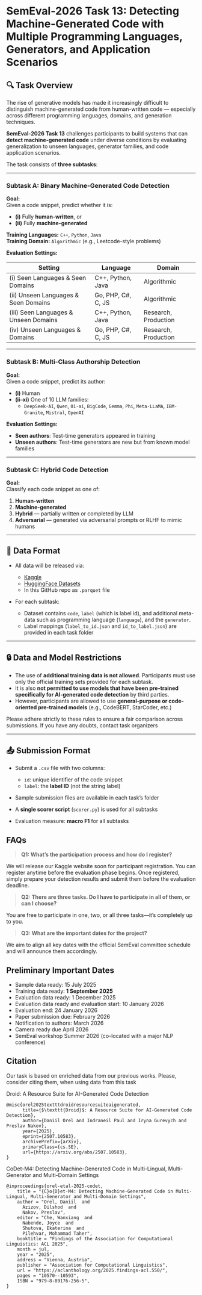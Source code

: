 # SemEval-2026 Task 13: Detecting Machine-Generated Code with Multiple Programming Languages, Generators, and Application Scenarios

## 🔍 Task Overview

The rise of generative models has made it increasingly difficult to distinguish machine-generated code from human-written code — especially across different programming languages, domains, and generation techniques. 

**SemEval-2026 Task 13** challenges participants to build systems that can **detect machine-generated code** under diverse conditions by evaluating generalization to unseen languages, generator families, and code application scenarios.

The task consists of **three subtasks**:

---

### Subtask A: Binary Machine-Generated Code Detection

**Goal:**  
Given a code snippet, predict whether it is:

- **(i)** Fully **human-written**, or  
- **(ii)** Fully **machine-generated**

**Training Languages:** `C++`, `Python`, `Java`  
**Training Domain:** `Algorithmic` (e.g., Leetcode-style problems)

**Evaluation Settings:**

| Setting                              | Language                | Domain                 |
|--------------------------------------|-------------------------|------------------------|
| (i) Seen Languages & Seen Domains    | C++, Python, Java       | Algorithmic            |
| (ii) Unseen Languages & Seen Domains | Go, PHP, C#, C, JS      | Algorithmic            |
| (iii) Seen Languages & Unseen Domains| C++, Python, Java       | Research, Production   |
| (iv) Unseen Languages & Domains      | Go, PHP, C#, C, JS      | Research, Production   |

---

###  Subtask B: Multi-Class Authorship Detection

**Goal:**  
Given a code snippet, predict its author:

- **(i)** Human  
- **(ii–xi)** One of 10 LLM families:
  - `DeepSeek-AI`, `Qwen`, `01-ai`, `BigCode`, `Gemma`, `Phi`, `Meta-LLaMA`, `IBM-Granite`, `Mistral`, `OpenAI`

**Evaluation Settings:**

- **Seen authors**: Test-time generators appeared in training  
- **Unseen authors**: Test-time generators are new but from known model families

---

### Subtask C: Hybrid Code Detection

**Goal:**  
Classify each code snippet as one of:

1. **Human-written**  
2. **Machine-generated**  
3. **Hybrid** — partially written or completed by LLM  
4. **Adversarial** — generated via adversarial prompts or RLHF to mimic humans
---

## 📁 Data Format

- All data will be released via:
  - [Kaggle](https://www.kaggle.com/datasets/daniilor/semeval-2026-task13)  
  - [HuggingFace Datasets](https://huggingface.co/datasets/DaniilOr/SemEval-2026-Task13)
  - In this GitHub repo as `.parquet` file

- For each subtask:
  - Dataset contains `code`,  `label` (which is label id), and additional meta-data such as programming language (`language`), and the `generator`.
  - Label mappings (`label_to_id.json` and `id_to_label.json`) are provided in each task folder  

---
## 🔒 Data and Model Restrictions

- The use of **additional training data is not allowed**. Participants must use only the official training sets provided for each subtask.
- It is also **not permitted to use models that have been pre-trained specifically for AI-generated code detection** by third parties.
- However, participants are allowed to use **general-purpose or code-oriented pre-trained models** (e.g., CodeBERT, StarCoder, etc.)

Please adhere strictly to these rules to ensure a fair comparison across submissions. If you have any doubts, contact task organizers

---

## 📤 Submission Format

- Submit a `.csv` file with two columns:
  - `id`: unique identifier of the code snippet  
  - `label`: the **label ID** (not the string label)

- Sample submission files are available in each task’s folder  
- A **single scorer script** (`scorer.py`) is used for all subtasks  
- Evaluation measure: **macro F1** for all subtasks


## FAQs
> **Q1: What’s the participation process and how do I register?**

We will release our Kaggle website soon for participant registration. You can register anytime before the evaluation phase begins. Once registered, simply prepare your detection results and submit them before the evaluation deadline.

> **Q2: There are three tasks. Do I have to participate in all of them, or can I choose?**

You are free to participate in one, two, or all three tasks—it’s completely up to you.

> **Q3: What are the important dates for the project?**

We aim to align all key dates with the official SemEval committee schedule and will announce them accordingly.

## Preliminary Important Dates
- Sample data ready: 15 July 2025
- Training data ready: **1 September 2025**
- Evaluation data ready: 1 December 2025 
- Evaluation data ready and evaluation start: 10 January 2026
- Evaluation end: 24 January 2026
- Paper submission due: February 2026
- Notification to authors: March 2026
- Camera ready due April 2026
- SemEval workshop Summer 2026 (co-located with a major NLP conference)


## Citation
Our task is based on enriched data from our previous works. Please, consider citing them, when using data from this task

Droid: A Resource Suite for AI-Generated Code Detection
```
@misc{orel2025textttdroidresourcesuiteaigenerated,
      title={$\texttt{Droid}$: A Resource Suite for AI-Generated Code Detection}, 
      author={Daniil Orel and Indraneil Paul and Iryna Gurevych and Preslav Nakov},
      year={2025},
      eprint={2507.10583},
      archivePrefix={arXiv},
      primaryClass={cs.SE},
      url={https://arxiv.org/abs/2507.10583}, 
}
```

CoDet-M4: Detecting Machine-Generated Code in Multi-Lingual, Multi-Generator and Multi-Domain Settings
```
@inproceedings{orel-etal-2025-codet,
    title = "{C}o{D}et-M4: Detecting Machine-Generated Code in Multi-Lingual, Multi-Generator and Multi-Domain Settings",
    author = "Orel, Daniil  and
      Azizov, Dilshod  and
      Nakov, Preslav",
    editor = "Che, Wanxiang  and
      Nabende, Joyce  and
      Shutova, Ekaterina  and
      Pilehvar, Mohammad Taher",
    booktitle = "Findings of the Association for Computational Linguistics: ACL 2025",
    month = jul,
    year = "2025",
    address = "Vienna, Austria",
    publisher = "Association for Computational Linguistics",
    url = "https://aclanthology.org/2025.findings-acl.550/",
    pages = "10570--10593",
    ISBN = "979-8-89176-256-5",
}
```

